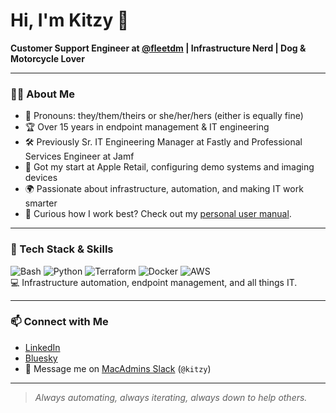 # Hi, I'm Kitzy 👋

**Customer Support Engineer at [@fleetdm](https://github.com/fleetdm) | Infrastructure Nerd | Dog & Motorcycle Lover**

---

### 👨‍💻 About Me

- 👤 Pronouns: they/them/theirs or she/her/hers (either is equally fine)
- 🏆 Over 15 years in endpoint management & IT engineering
- 🛠️ Previously Sr. IT Engineering Manager at Fastly and Professional Services Engineer at Jamf
- 🍏 Got my start at Apple Retail, configuring demo systems and imaging devices
- 🌍 Passionate about infrastructure, automation, and making IT work smarter
- 📖 Curious how I work best? Check out my [personal user manual](./USERMANUAL.md).

---

### 🧰 Tech Stack & Skills

![Bash](https://img.shields.io/badge/Bash-4EAA25?style=flat&logo=gnubash&logoColor=white)
![Python](https://img.shields.io/badge/Python-3776AB?style=flat&logo=python&logoColor=white)
![Terraform](https://img.shields.io/badge/Terraform-7B42BC?style=flat&logo=terraform&logoColor=white)
![Docker](https://img.shields.io/badge/Docker-2496ED?style=flat&logo=docker&logoColor=white)
![AWS](https://img.shields.io/badge/AWS-232F3E?style=flat&logo=amazon-aws&logoColor=white)
<br>
💻 Infrastructure automation, endpoint management, and all things IT.

---

### 📫 Connect with Me

- [LinkedIn](https://linkedin.com/in/kitzy)
- [Bluesky](https://bsky.app/profile/kitzy.com)
- 💬 Message me on [MacAdmins Slack](https://www.macadmins.org/) (`@kitzy`)

---

> _Always automating, always iterating, always down to help others._
